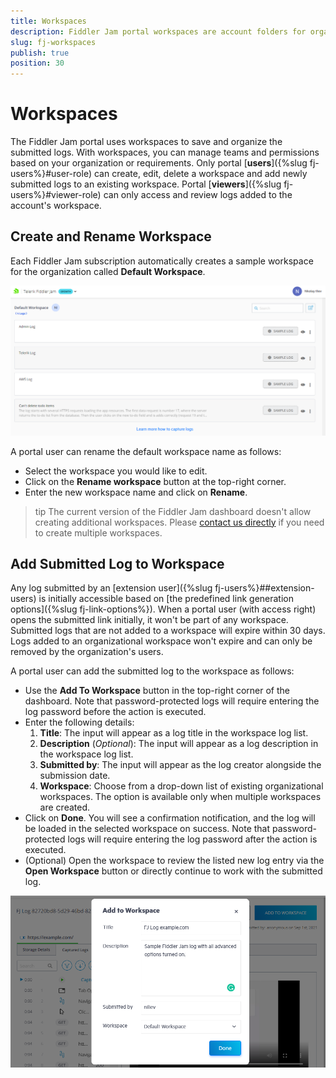 ```yaml
---
title: Workspaces 
description: Fiddler Jam portal workspaces are account folders for organizing logs submitted from the Fiddler Jam extension users.
slug: fj-workspaces
publish: true
position: 30
---
```


# Workspaces

The Fiddler Jam portal uses workspaces to save and organize the submitted logs. With workspaces, you can manage teams and permissions based on your organization or requirements. Only portal [**users**]({%slug fj-users%}#user-role) can create, edit, delete a workspace and add newly submitted logs to an existing workspace. Portal [**viewers**]({%slug fj-users%}#viewer-role) can only access and review logs added to the account's workspace.

## Create and Rename Workspace

Each Fiddler Jam subscription automatically creates a sample workspace for the organization called **Default Workspace**.

![Default workspace](../images/portal/menu/portal-landing-page.png)

A portal user can rename the default workspace name as follows:

- Select the workspace you would like to edit.
- Click on the **Rename workspace** button at the top-right corner.
- Enter the new workspace name and click on **Rename**.

>tip The current version of the Fiddler Jam dashboard doesn't allow creating additional workspaces. Please [contact us directly](mailto:support@getfiddler.com) if you need to create multiple workspaces.

## Add Submitted Log to Workspace

Any log submitted by an [extension user]({%slug fj-users%}##extension-users) is initially accessible based on [the predefined link generation options]({%slug fj-link-options%}). When a portal user (with access right) opens the submitted link initially, it won't be part of any workspace. Submitted logs that are not added to a workspace will expire within 30 days. Logs added to an organizational workspace won't expire and can only be removed by the organization's users.

A portal user can add the submitted log to the workspace as follows:

- Use the **Add To Workspace** button in the top-right corner of the dashboard. Note that password-protected logs will require entering the log password before the action is executed.
- Enter the following details:
    1. **Title**: The input will appear as a log title in the workspace log list.
    2. **Description** (_Optional_): The input will appear as a log description in the workspace log list.
    3. **Submitted by**: The input will appear as the log creator alongside the submission date.
    4. **Workspace**: Choose from a drop-down list of existing organizational workspaces. The option is available only when multiple workspaces are created.
- Click on **Done**. You will see a confirmation notification, and the log will be loaded in the selected workspace on success. Note that password-protected logs will require entering the log password after the action is executed.
- (Optional) Open the workspace to review the listed new log entry via the **Open Workspace** button or directly continue to work with the submitted log.

![Add submitted log to existing workspace](../images/portal/workspaces/fj-portal-add-to-workspace.png)

